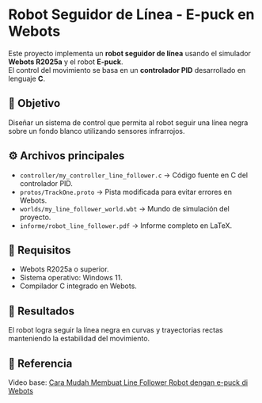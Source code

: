 # Robot Seguidor de Línea - E-puck en Webots

Este proyecto implementa un **robot seguidor de línea** usando el simulador **Webots R2025a** y el robot **E-puck**.  
El control del movimiento se basa en un **controlador PID** desarrollado en lenguaje **C**.

## 🧠 Objetivo
Diseñar un sistema de control que permita al robot seguir una línea negra sobre un fondo blanco utilizando sensores infrarrojos.

## ⚙️ Archivos principales
- `controller/my_controller_line_follower.c` → Código fuente en C del controlador PID.
- `protos/TrackOne.proto` → Pista modificada para evitar errores en Webots.
- `worlds/my_line_follower_world.wbt` → Mundo de simulación del proyecto.
- `informe/robot_line_follower.pdf` → Informe completo en LaTeX.

## 🧩 Requisitos
- Webots R2025a o superior.
- Sistema operativo: Windows 11.
- Compilador C integrado en Webots.

## 📸 Resultados
El robot logra seguir la línea negra en curvas y trayectorias rectas manteniendo la estabilidad del movimiento.

## 🎥 Referencia
Video base: [Cara Mudah Membuat Line Follower Robot dengan e-puck di Webots](https://www.youtube.com/watch?v=5BnS4dQL-Ww)
